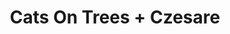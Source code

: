 ---
layout: post
category: concert
title: Cats On Trees + Czesare
artists: 
- Cats On Trees
- Czesare
place: 
- Le Trianon
country: France
city: Paris
---
